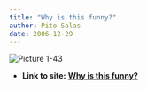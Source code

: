 ```yaml
---
title: "Why is this funny?"
author: Pito Salas
date: 2006-12-29
---
```


![Picture
1-43](https://i0.wp.com/s3.media.squarespace.com/production/1075723/12829350/weblogs/weblog/images/Picture%25201-43.png?resize=584%2C79)


* **Link to site:** **[Why is this funny?](None)**
